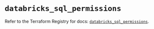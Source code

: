 # `databricks_sql_permissions`

Refer to the Terraform Registry for docs: [`databricks_sql_permissions`](https://registry.terraform.io/providers/databricks/databricks/1.48.0/docs/resources/sql_permissions).
